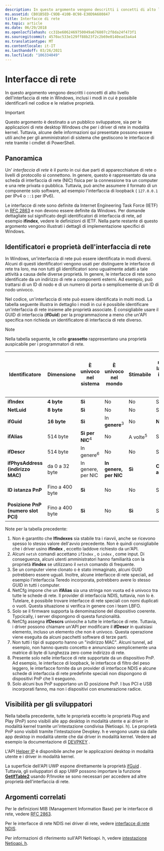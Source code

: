 ```yaml
---
description: In questo argomento vengono descritti i concetti di alto livello dell'interfaccia di rete in Windows, inclusi i modi in cui è possibile identificarli nel codice e le relative proprietà.
ms.assetid: CB01B5ED-C9DB-410B-8C98-E30D9A680847
title: Interfacce di rete
ms.topic: article
ms.date: 06/29/2018
ms.openlocfilehash: cc31be6062469750049a676807c2f8da24f473f1
ms.sourcegitcommit: 4570ac533e129ff88b23f2c2b69e0140ead3a4a4
ms.translationtype: MT
ms.contentlocale: it-IT
ms.lasthandoff: 03/26/2021
ms.locfileid: "106334049"
---
```

# <a name="network-interfaces"></a>Interfacce di rete

In questo argomento vengono descritti i concetti di alto livello dell'interfaccia di rete in Windows, inclusi i modi in cui è possibile identificarli nel codice e le relative proprietà. 

> [!IMPORTANT]
> Questo argomento è destinato a un pubblico sviluppatore, sia per le applicazioni di rete desktop Windows che per i driver di rete in modalità kernel. Tuttavia, alcune delle informazioni qui presentate possono essere utili anche per gli amministratori di sistema che gestiscono le interfacce di rete tramite i cmdlet di PowerShell.

## <a name="overview"></a>Panoramica

Un' *interfaccia di rete* è il punto in cui due parti di apparecchiature di rete o livelli di protocollo si connettono. In genere, questo è rappresentato da una scheda di interfaccia di rete (NIC) fisica per la connessione tra un computer e una rete privata o pubblica. Tuttavia, può anche assumere il formato di un componente solo software, ad esempio l'interfaccia di loopback ( `127.0.0.1` per IPv4 o `::1` per IPv6).

Le interfacce di rete sono definite da Internet Engineering Task Force (IETF) in [RFC 2863](https://tools.ietf.org/html/rfc2863) e non devono essere definite da Windows. Per domande dettagliate sul significato degli identificatori di interfaccia di rete, ad esempio **ifindex**, vedere le definizioni di IETF. Nella parte restante di questo argomento vengono illustrati i dettagli di implementazione specifici di Windows.

## <a name="network-interface-identifiers-and-properties"></a>Identificatori e proprietà dell'interfaccia di rete

In Windows, un'interfaccia di rete può essere identificata in modi diversi. Alcuni di questi identificatori vengono usati per distinguere le interfacce di rete tra loro, ma non tutti gli identificatori sono ugualmente adatti a tale attività a causa delle diverse proprietà. In genere, le interfacce di rete sono identificate da un indirizzo di rete a componenti esterni. Ad esempio, può trattarsi di un ID di nodo e di un numero di porta o semplicemente di un ID di nodo univoco. 

Nel codice, un'interfaccia di rete può essere identificata in molti modi. La tabella seguente illustra in dettaglio i modi in cui è possibile identificare un'interfaccia di rete insieme alle proprietà associate. È consigliabile usare il GUID di interfaccia (**ifGuid**) per la programmazione a meno che un'API specifica non richieda un identificatore di interfaccia di rete diverso.

> [!NOTE]
> Nella tabella seguente, le celle **grassetto** rappresentano una proprietà auspicabile per i programmatori di rete.

| Identificatore | Dimensione | È univoco nel sistema | È univoco nel mondo | Stimabile | Verrà riciclato se la scheda di interfaccia di rete è stata rimossa | Resi permanente tra i riavvii | Gli utenti finali possono modificare in qualsiasi momento | I driver possono essere modificati in qualsiasi momento | Conoscenza generale degli utenti finali | È sempre presente |
| --- | --- | --- | --- | --- | --- | --- | --- | --- | --- | --- |
| **ifIndex** | **4 byte** | **Sì** | No | No | Sì | Nessun<sup>1</sup> | **No** | **No** | **Parte**<sup>2</sup> | **Sì** |
| **NetLuid** | **8 byte** | **Sì** | No | No | Sì | **Sì** | **No** | **No** | No | **Sì** |
| **ifGuid** | **16 byte** | **Sì** | In **genere**<sup>3</sup> | No | **No** | **Sì** | **No** | **No** | No | **Sì** |
| **ifAlias** | 514 byte | **Sì per NIC**<sup>4</sup> | No | A volte<sup>5</sup> | Sì | **Sì** | Sì | **No** | **Sì** | In **genere**<sup>4</sup> |
| **ifDescr** | 514 byte | In genere<sup>6</sup> | No | No | Sì | **Sì** | **No** | Sì | **Sì** | **Solito** |
| **ifPhysAddress (indirizzo MAC)**| da 0 a 32 byte | In genere, per NIC | **In genere, per NIC** | **Sì** | **Collegato all'hardware** | **Sì** | **No** | **No** | **Sì** | In **genere** <sup>7</sup> |
| **ID istanza PnP** | Fino a 400 byte | **Sì** | No | No | Sì | **Sì** | **No** | **No** | No | **In genere, per NIC**<sup>8</sup> |
| **Posizione PnP (numero slot PCI)** | Fino a 400 byte | **Sì** | No | **Sì** | Sì | **Sì** | **No** | **No** | Talvolta | A volte<sup>8, 9</sup> |

Note per la tabella precedente:

1. Non è garantito che **IfIndexes** sia stabile tra i riavvii, anche se ricevono spesso lo stesso valore dell'avvio precedente. Non è quindi consigliabile che i driver usino **ifindex** , eccetto laddove richiesto da un'API.
2. Alcuni `netsh` comandi accettano `ifIndex` , o `index` , come input. Di conseguenza, alcuni utenti amministratori hanno familiarità con la proprietà **ifindex** se utilizzano il `netsh` comando di frequente.
3. Se un computer viene clonato o è stato immaginato, alcuni GUID potrebbero essere uguali. Inoltre, alcune interfacce di rete speciali, ad esempio l'interfaccia Teredo incorporata, potrebbero avere lo stesso GUID in tutti i computer.
4. NetCfg impone che un **ifAlias** sia una stringa non vuota ed è univoco tra tutte le schede di rete. Il provider di interfaccia NDIS, tuttavia, non lo è. Tutelare, è possibile trovare interfacce di rete speciali con nomi duplicati o vuoti. Questa situazione si verifica in genere con i team LBFO.
5. Solo se il firmware supporta la denominazione del dispositivo coerente. Typcically, i server dispongono di questa funzionalità.
6. NetCfg assegna **ifDescrs** univoche a tutte le interfacce di rete. Tuttavia, i driver possono chiamare un'API per modificare il **ifDescr** in qualsiasi elemento, incluso un elemento che non è univoco. Questa operazione viene eseguita da alcuni pacchetti software di terze parti.
7. Non tutti i tipi di supporto hanno un "indirizzo MAC". Alcuni tunnel, ad esempio, non hanno questo concetto e annunciano semplicemente una matrice di byte di lunghezza zero come indirizzo di rete.
8. Presente solo nelle interfacce di rete supportate da un dispositivo PnP. Ad esempio, le interfacce di loopback, le interfacce di filtro del peso leggero, le interfacce fornite da un provider di interfacce NDIS e alcune schede di interfaccia di rete predefinite speciali non dispongono di dispositivi PnP che li eseguono.
9. Solo alcuni bus PnP supportano un ID posizione PnP. I bus PCI e USB incorporati fanno, ma non i dispositivi con enumerazione radice.

## <a name="visibility-to-developers"></a>Visibilità per gli sviluppatori

Nella tabella precedente, tutte le proprietà eccetto le proprietà Plug and Play (PnP) sono visibili alle app desktop in modalità utente e ai driver in modalità kernel tramite un'intestazione condivisa (Netioapi. h). Le proprietà PnP sono visibili tramite l'intestazione Devpkey. h e vengono usate sia dalle app desktop in modalità utente che dai driver in modalità kernel. Vedere ad esempio la documentazione di [DEVPKEY](/windows-hardware/drivers/install/devpkey-device-instanceid) .

L'API [Helper IP](/windows/desktop/IpHlp/ip-helper-start-page) è disponibile anche per le applicazioni desktop in modalità utente e i driver in modalità kernel.

La superficie dell'API UWP espone direttamente la proprietà [ifGuid](/uwp/api/windows.networking.connectivity.networkadapter.networkadapterid) . Tuttavia, gli sviluppatori di app UWP possono importare la funzione [**GetIfTable2**](/windows/desktop/api/netioapi/nf-netioapi-getiftable2) usando P/Invoke se sono necessari per accedere ad altre proprietà dell'interfaccia di rete.

## <a name="related-topics"></a>Argomenti correlati

Per le definizioni MIB (Management Information Base) per le interfacce di rete, vedere [RFC 2863](https://tools.ietf.org/html/rfc2863).

Per le interfacce di rete NDIS nei driver di rete, vedere [interfacce di rete NDIS](/windows-hardware/drivers/network/ndis-network-interfaces2).

Per informazioni di riferimento sull'API Netioapi. h, vedere [intestazione Netioapi. h](/windows/desktop/api/netioapi/).
